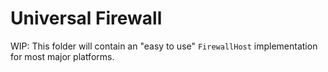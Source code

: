 # Universal Firewall

WIP: This folder will contain an "easy to use" `FirewallHost` implementation for most major platforms.
